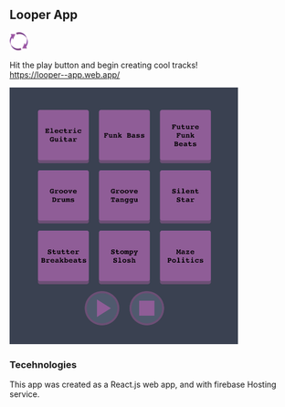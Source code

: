 ## Looper App

<img src="https://github.com/noymashat/looper/blob/master/public/favicon-32x32.png" width="32" height="32">

Hit the play button and begin creating cool tracks!
</br>
https://looper--app.web.app/

<img src="https://github.com/noymashat/looper/blob/master/public/image.png" width="400" height="450">

### Tecehnologies

This app was created as a React.js web app, and with firebase Hosting service.
